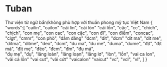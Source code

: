 # Tuban
Thư viện từ ngữ bẩn/không phù hợp với thuần phong mỹ tục Việt Nam
{
  "words":[
    "cailin",
    "cailon"
    "cái lìn",
    "cái lòn"
    "cái lồn",
    "cặc",
    "cc",
    "chich",
    "chịch",
    "con mẹ",
    "con cac",
    "con cặc",
    "con đĩ",
    "con điếm",
    "concac",
    "clgt",
    "cmnr",
    "con phò",
    "dâm đãng"
    "dcm",
    "dit",
    "đcm"
    "dit ma",
    "dit me",
    "ditma",
    "ditme",
    "deo",
    "dcm",
    "du ma",
    "du me",
    "duma",
    "dume",
    "địt",
    "địt má",
    "địt mẹ",
    "đéo",
    "đcm",
    "đm",
    "đụ má",   
    "đụ mẹ",
    "đụ",
    "lăng loàn",
    "lăng loạn",
    "lẳng lơ",
    "lòn",
    "lồn",
    "vai ca lon",
    "vãi cả lồn"
    "vai cut",
    "vãi cứt"
    "vaicalon"
    "vaicut"
    "vc",
    "vcl",
    "vl", 
  ]
}
